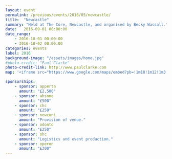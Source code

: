 ```yaml
---
layout: event
permalink: /previous/events/2016/05/newcastle/
title:  "Newcastle"
summary: "Held at The Core, Newcastle, and organised by Becky Wassall."
date:   2016-09-01 00:00:00
date_range:
    - 2016-10-01 00:00:00
    - 2016-10-02 00:00:00
categories: events
label: 2016
background-image: "/assets/images/home.jpg"
#photo-credit: "Paul Clarke"
photo-credit-link: http://www.paulclarke.com
map: '<iframe src="https://www.google.com/maps/embed?pb=!1m18!1m12!1m3!1d2290.039545735499!2d-1.6255915839154078!3d54.97240565937356!2m3!1f0!2f0!3f0!3m2!1i1024!2i768!4f13.1!3m3!1m2!1s0x487e774a83128b0d%3A0xe448a2cb6d9116f0!2sThe+Core!5e0!3m2!1sen!2suk!4v1474995225474" width="600" height="450" frameborder="0" style="border:0" allowfullscreen></iframe>'

sponsorships:
    - sponsor: apperta
      amount: "£2,500"
    - sponsor: ahsnne
      amount: "£500"
    - sponsor: chc
      amount: "£250"
    - sponsor: newcuni
      amount: "Provision of venue."
    - sponsor: odonto
      amount: "£250"
    - sponsor: ohc
      amount: "Logistics and event production."
    - sponsor: operon
      amount: "£300"
---
```

